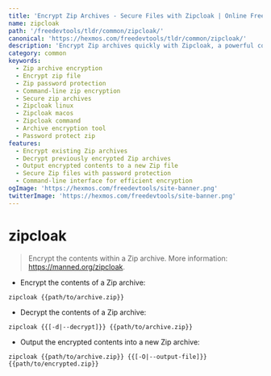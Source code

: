 ```yaml
---
title: 'Encrypt Zip Archives - Secure Files with Zipcloak | Online Free DevTools by Hexmos'
name: zipcloak
path: '/freedevtools/tldr/common/zipcloak/'
canonical: 'https://hexmos.com/freedevtools/tldr/common/zipcloak/'
description: 'Encrypt Zip archives quickly with Zipcloak, a powerful command-line tool. Secure sensitive data and manage encrypted files efficiently. Free online tool, no registration required.'
category: common
keywords:
  - Zip archive encryption
  - Encrypt zip file
  - Zip password protection
  - Command-line zip encryption
  - Secure zip archives
  - Zipcloak linux
  - Zipcloak macos
  - Zipcloak command
  - Archive encryption tool
  - Password protect zip
features:
  - Encrypt existing Zip archives
  - Decrypt previously encrypted Zip archives
  - Output encrypted contents to a new Zip file
  - Secure Zip files with password protection
  - Command-line interface for efficient encryption
ogImage: 'https://hexmos.com/freedevtools/site-banner.png'
twitterImage: 'https://hexmos.com/freedevtools/site-banner.png'
---
```


# zipcloak

> Encrypt the contents within a Zip archive.
> More information: <https://manned.org/zipcloak>.

- Encrypt the contents of a Zip archive:

`zipcloak {{path/to/archive.zip}}`

- Decrypt the contents of a Zip archive:

`zipcloak {{[-d|--decrypt]}} {{path/to/archive.zip}}`

- Output the encrypted contents into a new Zip archive:

`zipcloak {{path/to/archive.zip}} {{[-O|--output-file]}} {{path/to/encrypted.zip}}`
